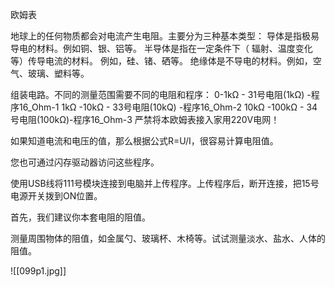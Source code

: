 欧姆表

地球上的任何物质都会对电流产生电阻。主要分为三种基本类型：
导体是指极易导电的材料。例如铜、银、铝等。
半导体是指在一定条件下（ 辐射、温度变化等）传导电流的材料。
例如，硅、锗、硒等。
绝缘体是不导电的材料。例如，空气、玻璃、塑料等。

组装电路。不同的测量范围需要不同的电阻和程序：
0-1kΩ - 31号电阻(1kΩ) -程序16_Ohm-1
1kΩ -10kΩ - 33号电阻(10kQ) -程序16_Ohm-2
10kΩ -100kΩ - 34号电阻(100kΩ)-程序16_Ohm-3
严禁将本欧姆表接入家用220V电网！

如果知道电流和电压的值，那么根据公式R=U/I，很容易计算电阻值。

您也可通过闪存驱动器访问这些程序。

使用USB线将111号模块连接到电脑并上传程序。上传程序后，断开连接，把15号电源开关拨到ON位置。

首先，我们建议你本套电阻的阻值。

测量周围物体的阻值，如金属勺、玻璃杯、木椅等。试试测量淡水、盐水、人体的阻值。

![[099p1.jpg]]
